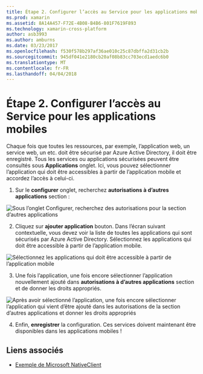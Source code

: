 ```yaml
---
title: Étape 2. Configurer l’accès au Service pour les applications mobiles
ms.prod: xamarin
ms.assetid: 8A14A457-F72E-4B08-B4B6-801F7619F893
ms.technology: xamarin-cross-platform
author: asb3993
ms.author: amburns
ms.date: 03/23/2017
ms.openlocfilehash: f530f578b297af36ae010c25c87dbffa2d31cb2b
ms.sourcegitcommit: 945df041e2180cb20af08b83cc703ecd1aedc6b0
ms.translationtype: MT
ms.contentlocale: fr-FR
ms.lasthandoff: 04/04/2018
---
```

# <a name="step-2-configure-service-access-for-mobile-application"></a>Étape 2. Configurer l’accès au Service pour les applications mobiles

Chaque fois que toutes les ressources, par exemple, l’application web, un service web, un etc. doit être sécurisé par Azure Active Directory, il doit être enregistré. Tous les services ou applications sécurisées peuvent être consultés sous **Applications** onglet. Ici, vous pouvez sélectionner l’application qui doit être accessibles à partir de l’application mobile et accordez l’accès à celui-ci.

1. Sur le **configurer** onglet, recherchez **autorisations à d’autres applications** section :

  ![](configure-images/2.1-configure.png "Sous l’onglet Configurer, recherchez des autorisations pour la section d’autres applications")

2.  Cliquez sur **ajouter application** bouton. Dans l’écran suivant contextuelle, vous devez voir la liste de toutes les applications qui sont sécurisés par Azure Active Directory. Sélectionnez les applications qui doit être accessible à partir de l’application mobile.

  ![](configure-images/2.2-add-application.png "Sélectionnez les applications qui doit être accessible à partir de l’application mobile")

3. Une fois l’application, une fois encore sélectionner l’application nouvellement ajouté dans **autorisations à d’autres applications** section et de donner les droits appropriés.

  ![](configure-images/2.3-permissions.png "Après avoir sélectionné l’application, une fois encore sélectionner l’application qui vient d’être ajouté dans les autorisations de la section d’autres applications et donner les droits appropriés")

4. Enfin, **enregistrer** la configuration. Ces services doivent maintenant être disponibles dans les applications mobiles !



## <a name="related-links"></a>Liens associés

- [Exemple de Microsoft NativeClient](https://github.com/AzureADSamples/NativeClient-MultiTarget-DotNet)
